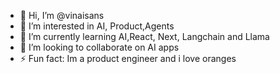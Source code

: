 - 👋 Hi, I’m @vinaisans
- 👀 I’m interested in AI, Product,Agents
- 🌱 I’m currently learning AI,React, Next, Langchain and Llama
- 💞️ I’m looking to collaborate on AI apps
- ⚡ Fun fact: Im a product engineer and i love oranges

<!---
vinaisans/vinaisans is a ✨ special ✨ repository because its `README.md` (this file) appears on your GitHub profile.
You can click the Preview link to take a look at your changes.
--->
